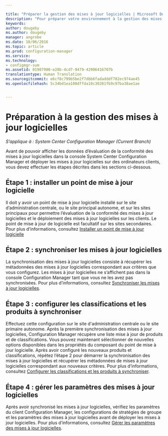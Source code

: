 ```yaml
---

title: "Préparer la gestion des mises à jour logicielles | Microsoft Docs"
description: "Pour préparer votre environnement à la gestion des mises à jour logicielles, effectuez ces tâches qui permettent d’afficher les données d’évaluation de la conformité dans la console System Center Configuration Manager."
keywords: 
author: dougeby
ms.author: dougeby
manager: angrobe
ms.date: 10/06/2016
ms.topic: article
ms.prod: configuration-manager
ms.service: 
ms.technology:
- configmgr-sum
ms.assetid: 01907900-e28b-4cd7-9479-42906416707b
translationtype: Human Translation
ms.sourcegitcommit: e6cf8c799b5be2f7dbb6fadadddf702ec974ae45
ms.openlocfilehash: 5c34bd1ea108dffda10c30281fb9c97ba38ae1ae


---
```


# <a name="prepare-for-software-updates-management"></a>Préparation à la gestion des mises à jour logicielles

*S’applique à : System Center Configuration Manager (Current Branch)*

Avant de pouvoir afficher les données d’évaluation de la conformité des mises à jour logicielles dans la console System Center Configuration Manager et déployer les mises à jour logicielles sur des ordinateurs clients, vous devez effectuer les étapes décrites dans les sections ci-dessous.

## <a name="step-1-install-a-software-update-point"></a>Étape 1 : installer un point de mise à jour logicielle  
Il doit y avoir un point de mise à jour logicielle installé sur le site d’administration centrale, ou le site principal autonome, et sur les sites principaux pour permettre l’évaluation de la conformité des mises à jour logicielles et le déploiement des mises à jour logicielles sur les clients. Le point de mise à jour de logicielle est facultatif sur les sites secondaires. Pour plus d’informations, consultez [Installer un point de mise à jour logicielle](install-a-software-update-point.md)  

## <a name="step-2-synchronize-software-updates"></a>Étape 2 : synchroniser les mises à jour logicielles
La synchronisation des mises à jour logicielles consiste à récupérer les métadonnées des mises à jour logicielles correspondant aux critères que vous configurez. Les mises à jour logicielles ne s’affichent pas dans la console Configuration Manager tant que vous ne les avez pas synchronisées. Pour plus d’informations, consultez [Synchroniser les mises à jour logicielles](synchronize-software-updates.md).   

## <a name="step-3-configure-classifications-and-products-to-synchronize"></a>Étape 3 : configurer les classifications et les produits à synchroniser
Effectuez cette configuration sur le site d'administration centrale ou le site primaire autonome. Après la première synchronisation des mises à jour logicielles, Configuration Manager récupère une liste mise à jour de produits et de classifications. Vous pouvez maintenant sélectionner de nouvelles options disponibles dans les propriétés du composant du point de mise à jour logicielle. Après avoir configuré les nouveaux produits et classifications, répétez l’étape 2 pour démarrer la synchronisation des mises à jour logicielles et récupérer les métadonnées de mises à jour logicielles correspondant aux nouveaux critères. Pour plus d’informations, consultez [Configurer les classifications et les produits à synchroniser](configure-classifications-and-products.md).

## <a name="step-4-manage-settings-for-software-updates"></a>Étape 4 : gérer les paramètres des mises à jour logicielles
Après avoir synchronisé les mises à jour logicielles, vérifiez les paramètres du client Configuration Manager, les configurations de stratégies de groupe et les paramètres des mises à jour logicielles avant de déployer les mises à jour logicielles. Pour plus d’informations, consultez [Gérer les paramètres des mises à jour logicielles](manage-settings-for-software-updates.md).



<!--HONumber=Dec16_HO3-->


